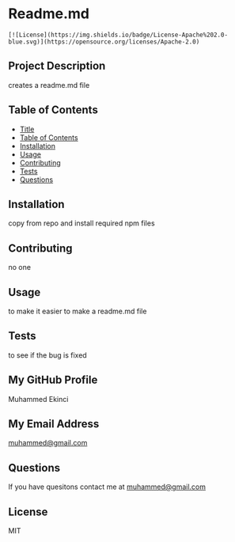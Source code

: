 # Readme.md 
    [![License](https://img.shields.io/badge/License-Apache%202.0-blue.svg)](https://opensource.org/licenses/Apache-2.0) 
 
 
## Project Description 
 
 creates a readme.md file 
 
 

## Table of Contents
* [Title](#title)
* [Table of Contents](#TableofContents)
* [Installation](#installation)
* [Usage](#usage)
* [Contributing](#contributing)
* [Tests](#tests)
* [Questions](#questions)
## Installation 
 
 copy from repo and install required npm files 
 
 
## Contributing 
 
 no one 
 
 
## Usage 
 
 to make it easier to make a readme.md file 
 
 
## Tests 
 
 to see if the bug is fixed 
 
 
## My GitHub Profile 
 
 Muhammed Ekinci 
 
 
## My Email Address 
 
 muhammed@gmail.com 
 
 
## Questions 
 
 If you have quesitons contact me at muhammed@gmail.com 
 
 
## License 
 
 MIT 
